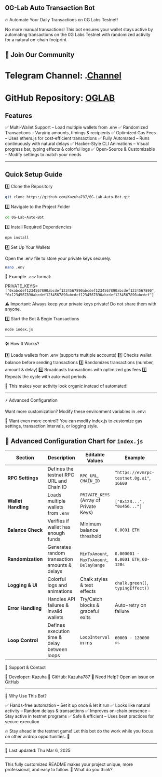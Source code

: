 ## 0G-Lab Auto Transaction Bot

🔥 Automate Your Daily Transactions on 0G Labs Testnet!

No more manual transactions! This bot ensures your wallet stays active by automating transactions on the 0G Labs Testnet with randomized activity for a natural on-chain footprint.

## 📢 Join Our Community

# Telegram Channel: .[Channel](https://t.me/Offical_Im_kazuha)
# GitHub Repository: [OGLAB](https://github.com/Kazuha787/OG-Lab-Auto-Bot.git)

## Features

✅ Multi-Wallet Support – Load multiple wallets from .env
✅ Randomized Transactions – Varying amounts, timings & recipients
✅ Optimized Gas Fees – Uses ethers.js for cost-efficient transactions
✅ Fully Automated – Runs continuously with natural delays
✅ Hacker-Style CLI Animations – Visual progress bar, typing effects & colorful logs
✅ Open-Source & Customizable – Modify settings to match your needs


---

 ## Quick Setup Guide

1️⃣ Clone the Repository

```sh
git clone https://github.com/Kazuha787/0G-Lab-Auto-Bot.git
```

2️⃣ Navigate to the Project Folder
```sh
cd 0G-Lab-Auto-Bot
```

3️⃣ Install Required Dependencies
```sh
npm install
```

4️⃣ Set Up Your Wallets

Open the .env file to store your private keys securely.
```sh
nano .env
```
🔹 Example `.env` format:

PRIVATE_KEYS=`["0xabcdef1234567890abcdef1234567890abcdef1234567890abcdef1234567890", 
               "0x1234567890abcdef1234567890abcdef1234567890abcdef1234567890abcdef"]`

⚠ Important: Always keep your private keys private! Do not share them with anyone.

5️⃣ Start the Bot & Begin Transactions
```sh
node index.js 
```

---

🛠 How It Works?

1️⃣ Loads wallets from .env (supports multiple accounts)
2️⃣ Checks wallet balance before sending transactions
3️⃣ Randomizes transactions (number, amount & delay)
4️⃣ Broadcasts transactions with optimized gas fees
5️⃣ Repeats the cycle with auto-wait periods

📌 This makes your activity look organic instead of automated!


---

⚡ Advanced Configuration

Want more customization? Modify these environment variables in .env:

🔹 Want even more control? You can modify index.js to customize gas settings, transaction intervals, or logging style.

## 📌 Advanced Configuration Chart for `index.js`

| **Section**        | **Description**                                | **Editable Values**                      | **Example** |
|--------------------|----------------------------------------------|------------------------------------------|------------|
| **RPC Settings**   | Defines the testnet RPC URL and Chain ID     | `RPC_URL`, `CHAIN_ID`                   | `"https://evmrpc-testnet.0g.ai"`, `16600` |
| **Wallet Handling**| Loads multiple wallets from `.env`           | `PRIVATE_KEYS` (Array of Private Keys)   | `["0x123...", "0x456..."]` |
| **Balance Check**  | Verifies if wallet has enough funds          | Minimum balance threshold                | `0.0001 ETH` |
| **Randomization**  | Generates random transaction amounts & delays | `MinTxAmount`, `MaxTxAmount`, `DelayRange` | `0.000001 - 0.0001 ETH`, `60-120s` |
| **Logging & UI**   | Colorful logs and animations                 | Chalk styles & text effects              | `chalk.green()`, `typingEffect()` |
| **Error Handling** | Handles API failures & invalid wallets       | Try/Catch blocks & graceful exits        | Auto-retry on failure |
| **Loop Control**   | Defines execution time & delay between loops | `LoopInterval` in ms                     | `60000 - 120000 ms` |

📢 Support & Contact

🔹 Developer: Kazuha
🔹 GitHub: Kazuha787
🔹 Need Help? Open an issue on GitHub


---

🎯 Why Use This Bot?

✅ Hands-free automation – Set it up once & let it run
✅ Looks like natural activity – Random delays & transactions
✅ Improves on-chain presence – Stay active in testnet programs
✅ Safe & efficient – Uses best practices for secure execution

🔥 Stay ahead in the testnet game! Let this bot do the work while you focus on other airdrop opportunities. 🚀


---

📅 Last updated: Thu Mar 6, 2025


---

This fully customized README makes your project unique, more professional, and easy to follow. 🚀 What do you think?

